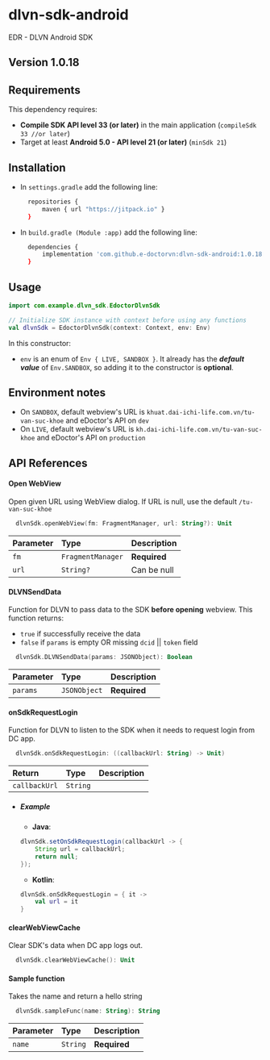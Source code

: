 # dlvn-sdk-android

EDR - DLVN Android SDK 
## Version 1.0.18

## Requirements

This dependency requires:

* **Compile SDK API level 33 (or later)** in the main application (```compileSdk 33 //or later```)
* Target at least **Android 5.0 - API level 21 (or later)** (```minSdk 21```)

## Installation

- In ```settings.gradle``` add the following line: 

  ```sh
    repositories {
        maven { url "https://jitpack.io" }
    }
  ```

- In ```build.gradle (Module :app)``` add the following line: 

  ```sh
    dependencies {
        implementation 'com.github.e-doctorvn:dlvn-sdk-android:1.0.18'
    }
  ```
    
## Usage
```kotlin
import com.example.dlvn_sdk.EdoctorDlvnSdk

// Initialize SDK instance with context before using any functions
val dlvnSdk = EdoctorDlvnSdk(context: Context, env: Env)
```
In this constructor:
- `env` is an enum of `Env { LIVE, SANDBOX }`. It already has the ***default value*** of `Env.SANDBOX`, so adding it to the constructor is **optional**.

## Environment notes
- On `SANDBOX`, default webview's URL is `khuat.dai-ichi-life.com.vn/tu-van-suc-khoe` and eDoctor's API on `dev` 
- On `LIVE`, default webview's URL is `kh.dai-ichi-life.com.vn/tu-van-suc-khoe` and eDoctor's API on `production`

## API References

#### Open WebView

Open given URL using WebView dialog. If URL is null, use the default ```/tu-van-suc-khoe```

```kotlin
  dlvnSdk.openWebView(fm: FragmentManager, url: String?): Unit
```

| Parameter | Type     | Description                |
| :-------- | :------- | :------------------------- |
| `fm` | `FragmentManager` | **Required** |
| `url` | `String?` | Can be null |

#### DLVNSendData

Function for DLVN to pass data to the SDK **before opening** webview.
This function returns:
* `true` if successfully receive the data
* `false` if `params` is empty OR missing `dcid` || `token` field

```kotlin
  dlvnSdk.DLVNSendData(params: JSONObject): Boolean
```

| Parameter | Type     | Description                |
| :-------- | :------- | :------------------------- |
| `params` | `JSONObject` | **Required** |

#### onSdkRequestLogin

Function for DLVN to listen to the SDK when it needs to request login from DC app.

```kotlin
  dlvnSdk.onSdkRequestLogin: ((callbackUrl: String) -> Unit)
```

| Return | Type     | Description                |
| :-------- | :------- | :------------------------- |
| `callbackUrl` | `String` |  |

* ##### Example

    * **Java**:
    ```java
    dlvnSdk.setOnSdkRequestLogin(callbackUrl -> {
        String url = callbackUrl;
        return null;
    });
    ```
    
    * **Kotlin**:
    ```kotlin
    dlvnSdk.onSdkRequestLogin = { it ->
        val url = it
    }
    ```

#### clearWebViewCache

Clear SDK's data when DC app logs out.

```kotlin
  dlvnSdk.clearWebViewCache(): Unit
```

#### Sample function

Takes the name and return a hello string

```kotlin
  dlvnSdk.sampleFunc(name: String): String
```

| Parameter | Type     | Description                       |
| :-------- | :------- | :-------------------------------- |
| `name`      | `String` | **Required**|
